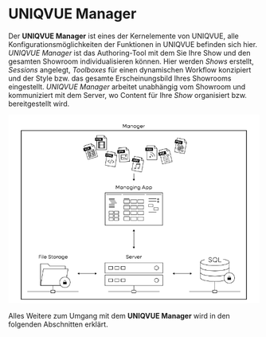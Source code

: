 # UNIQVUE Manager

Der **UNIQVUE Manager** ist eines der Kernelemente von UNIQVUE, alle Konfigurationsmöglichkeiten der Funktionen in UNIQVUE befinden sich hier. *UNIQVUE Manager* ist das Authoring-Tool mit dem Sie Ihre Show und den gesamten Showroom individualisieren können. Hier werden *Shows* erstellt, *Sessions* angelegt, *Toolboxes* für einen dynamischen Workflow konzipiert und der Style bzw. das gesamte Erscheinungsbild Ihres Showrooms eingestellt. *UNIQVUE Manager* arbeitet unabhängig vom Showroom und kommuniziert mit dem Server, wo Content für Ihre *Show* organisiert bzw. bereitgestellt wird. 

![ManagerOverview](img/Manager/ManagerOverviewSW.png)

Alles Weitere zum Umgang mit dem **UNIQVUE Manager** wird in den folgenden Abschnitten erklärt.